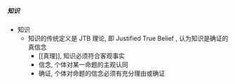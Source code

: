 ##### 知识
- 知识
	- 知识的传统定义是 JTB 理论, 即 Justified True Belief , 认为知识是确证的真信念
		- [[真理]], 知识必须符合客观事实
		- 信念, 个体对某一命题的主观认同
		- 确证, 个体对命题的信念必须有充分理由或确证
